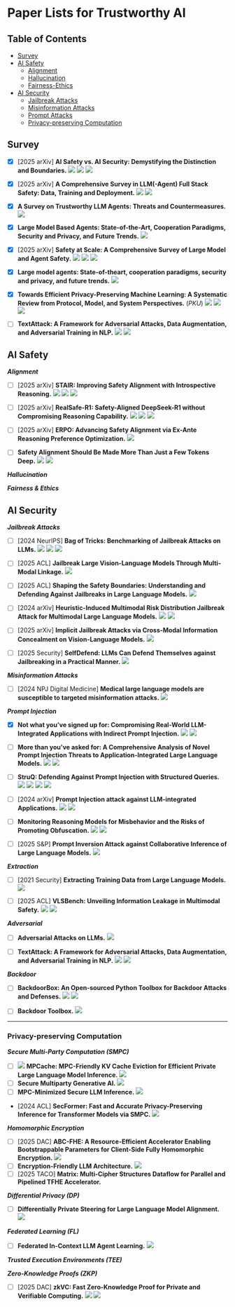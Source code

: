 # Paper Lists for Trustworthy AI

## Table of Contents
 - [Survey](#survey)
 - [AI Safety](#ai-safety)
    - [Alignment](#alignment)
    - [Hallucination](#hallucination)
    - [Fairness-Ethics](#fairness-ethics)
 - [AI Security](#ai-security)
    - [Jailbreak Attacks](#jailbreak-attacks)
    - [Misinformation Attacks](#misinformation-attacks)
    - [Prompt Attacks](#prompt-attacks)
    - [Privacy-preserving Computation](#privacy-preserving-computation)


## Survey

- [x] [2025 arXiv] **AI Safety vs. AI Security: Demystifying the Distinction and Boundaries.** [![](https://img.shields.io/badge/paper-7EA6E0)](https://arxiv.org/abs/2506.18932) [![](https://img.shields.io/badge/slides-E29135)](https://zhiqlin.github.io/file/talks/AI_Safety_Security_July_17_2025.pdf) [![](https://img.shields.io/badge/article-719AAC)](https://mp.weixin.qq.com/s/7k6RR4BMl7gcROFfzWhJjg)

- [x] [2025 arXiv] **A Comprehensive Survey in LLM(-Agent) Full Stack Safety: Data, Training and Deployment.** [![](https://img.shields.io/badge/paper-7EA6E0)](https://arxiv.org/abs/2504.15585) [![](https://img.shields.io/badge/article-719AAC)](https://mp.weixin.qq.com/s/ym-Bv1tPs57Y3zI-Pu6lzA)

- [x] **A Survey on Trustworthy LLM Agents: Threats and Countermeasures.** [![](https://img.shields.io/badge/paper-7EA6E0)](https://arxiv.org/abs/2503.09648)

- [x] **Large Model Based Agents: State-of-the-Art, Cooperation Paradigms, Security and Privacy, and Future Trends.**  [![](https://img.shields.io/badge/paper-7EA6E0)](https://arxiv.org/abs/2409.14457)

- [x] [2025 arXiv] **Safety at Scale: A Comprehensive Survey of Large Model and Agent Safety.** [![](https://img.shields.io/badge/paper-7EA6E0)](https://arxiv.org/abs/2502.05206) [![](https://img.shields.io/badge/article-719AAC)](https://mp.weixin.qq.com/s/CKVe-45__NFey16gex55zQ) [![](https://img.shields.io/badge/homepage-808080)](https://github.com/xingjunm/Awesome-Large-Model-Safety?tab=readme-ov-file) 

- [x] **Large model agents: State-of-theart, cooperation paradigms, security and privacy, and future trends.** [![](https://img.shields.io/badge/paper-7EA6E0)](https://arxiv.org/abs/2409.14457)


- [x] **Towards Efficient Privacy-Preserving Machine Learning: A Systematic Review from Protocol, Model, and System Perspectives.** (*PKU*) [![](https://img.shields.io/badge/paper-7EA6E0)](https://arxiv.org/pdf/2507.14519) [![](https://img.shields.io/badge/article-719AAC)](https://www.51cto.com/article/822336.html) [![](https://img.shields.io/badge/code-B5739D)](https://github.com/PKU-SEC-Lab/Awesome-PPML-Papers)

- [ ] **TextAttack: A Framework for Adversarial Attacks, Data Augmentation, and Adversarial Training in NLP.** [![](https://img.shields.io/badge/paper-7EA6E0)](https://arxiv.org/abs/2005.05909) [![](https://img.shields.io/badge/code-B5739D)](https://github.com/QData/TextAttack?tab=readme-ov-file)

## AI Safety
<!-- ### Alignment -->
***Alignment***

- [ ] [2025 arXiv] **STAIR: Improving Safety Alignment with Introspective Reasoning.** [![](https://img.shields.io/badge/paper-7EA6E0)](https://arxiv.org/abs/2502.02384) [![](https://img.shields.io/badge/article-719AAC)](https://mp.weixin.qq.com/s/1v4A6JBDSTrcw1nGnRR4ow) [![](https://img.shields.io/badge/code-B5739D)](https://github.com/thu-ml/STAIR)

- [ ] [2025 arXiv] **RealSafe-R1: Safety-Aligned DeepSeek-R1 without Compromising Reasoning Capability.** [![](https://img.shields.io/badge/paper-7EA6E0)](https://arxiv.org/abs/2504.10081) [![](https://img.shields.io/badge/article-719AAC)](https://mp.weixin.qq.com/s/1v4A6JBDSTrcw1nGnRR4ow) [![](https://img.shields.io/badge/code-B5739D)](https://huggingface.co/RealSafe)
- [ ] [2025 arXiv] **ERPO: Advancing Safety Alignment via Ex-Ante Reasoning Preference Optimization.** [![](https://img.shields.io/badge/paper-7EA6E0)](https://arxiv.org/abs/2504.02725)
- [ ] **Safety Alignment Should Be Made More Than Just a Few Tokens Deep.** [![](https://img.shields.io/badge/paper-7EA6E0)](https://arxiv.org/abs/2406.05946) [![](https://img.shields.io/badge/code-B5739D)](https://github.com/Unispac/shallow-vs-deep-alignment)

<!-- ### Hallucination -->
***Hallucination***

<!-- ### Fairness & Ethics -->
***Fairness & Ethics***


## AI Security


<!-- ### Jailbreak Attacks -->
***Jailbreak Attacks***

- [ ] [2024 NeurIPS] **Bag of Tricks: Benchmarking of Jailbreak Attacks on LLMs.** [![](https://img.shields.io/badge/paper-7EA6E0)](https://proceedings.neurips.cc/paper_files/paper/2024/file/38c1dfb4f7625907b15e9515365e7803-Paper-Datasets_and_Benchmarks_Track.pdf) [![](https://img.shields.io/badge/article-719AAC)](https://mp.weixin.qq.com/s/KulCxJm1wgz2fqorfuJ3Iw) [![](https://img.shields.io/badge/code-B5739D)](https://github.com/usail-hkust/JailTrickBench.git)


- [ ] [2025 ACL] **Jailbreak Large Vision-Language Models Through Multi-Modal Linkage.** [![](https://img.shields.io/badge/paper-7EA6E0)](https://aclanthology.org/2025.acl-long.74.pdf)

- [ ] [2025 ACL] **Shaping the Safety Boundaries: Understanding and Defending Against Jailbreaks in Large Language Models.** [![](https://img.shields.io/badge/paper-7EA6E0)](https://aclanthology.org/2025.acl-long.1233.pdf)

- [ ] [2024 arXiv] **Heuristic-Induced Multimodal Risk Distribution Jailbreak Attack for Multimodal Large Language Models.** [![](https://img.shields.io/badge/paper-7EA6E0)](https://arxiv.org/abs/2412.05934) [![](https://img.shields.io/badge/article-719AAC)](https://mp.weixin.qq.com/s/XqsQE_tdA4gmlsDjp4pHtA)

- [ ] [2025 arXiv] **Implicit Jailbreak Attacks via Cross-Modal Information Concealment on Vision-Language Models.** [![](https://img.shields.io/badge/paper-7EA6E0)](https://arxiv.org/abs/2505.16446v1)

- [ ] [2025 Security] **SelfDefend: LLMs Can Defend Themselves against Jailbreaking in a Practical Manner.** [![](https://img.shields.io/badge/paper-7EA6E0)](https://daoyuan14.github.io/papers/USENIX25_SelfDefend.pdf)

<!-- ### Misinformation Attacks -->
***Misinformation Attacks***

- [ ] [2024 NPJ Digital Medicine] **Medical large language models are susceptible to targeted misinformation attacks.** [![](https://img.shields.io/badge/paper-7EA6E0)](https://www.nature.com/articles/s41746-024-01282-7)



<!-- ### Prompt Attacks -->
***Prompt Injection***

- [x] **Not what you’ve signed up for: Compromising Real-World LLM-Integrated Applications with Indirect Prompt Injection.** [![](https://img.shields.io/badge/paper-7EA6E0)](https://arxiv.org/abs/2302.12173) [![](https://img.shields.io/badge/code-B5739D)](https://github.com/greshake/llm-security)

- [ ] **More than you've asked for: A Comprehensive Analysis of Novel Prompt Injection Threats to Application-Integrated Large Language Models.** [![](https://img.shields.io/badge/paper-7EA6E0)](https://arxiv.org/abs/2302.12173) [![](https://img.shields.io/badge/code-B5739D)](https://github.com/greshake/llm-security/tree/main?tab=readme-ov-file)

- [ ] **StruQ: Defending Against Prompt Injection with Structured Queries.** [![](https://img.shields.io/badge/paper-7EA6E0)](https://www.usenix.org/conference/usenixsecurity25/presentation/chen-sizhe) [![](https://img.shields.io/badge/slides-E29135)](https://drive.google.com/file/d/1baUbgFMILhPWBeGrm67XXy_H-jO7raRa/view) [![](https://img.shields.io/badge/article-719AAC)](https://bair.berkeley.edu/blog/2025/04/11/prompt-injection-defense/) [![](https://img.shields.io/badge/code-B5739D)](https://github.com/Sizhe-Chen/StruQ)

- [ ] [2024 arXiv] **Prompt Injection attack against LLM-integrated Applications.** [![](https://img.shields.io/badge/paper-7EA6E0)](https://arxiv.org/abs/2306.05499) [![](https://img.shields.io/badge/code-B5739D)](https://github.com/LLMSecurity/HouYi)


- [ ] **Monitoring Reasoning Models for Misbehavior and the Risks of Promoting Obfuscation.** [![](https://img.shields.io/badge/paper-7EA6E0)](https://arxiv.org/abs/2503.11926) [![](https://img.shields.io/badge/article-719AAC)](https://lilianweng.github.io/posts/2025-05-01-thinking/)

- [ ] [2025 S&P] **Prompt Inversion Attack against Collaborative Inference of Large Language Models.** [![](https://img.shields.io/badge/code-B5739D)](https://github.com/ygZhou02/DEML)


<!-- ### Extraction Attacks -->
***Extraction***

- [ ] [2021 Security] **Extracting Training Data from Large Language Models.** [![](https://img.shields.io/badge/paper-7EA6E0)](https://www.usenix.org/system/files/sec21-carlini-extracting.pdf)

- [ ] [2025 ACL] **VLSBench: Unveiling Information Leakage in Multimodal Safety.** [![](https://img.shields.io/badge/paper-7EA6E0)](https://aclanthology.org/2025.acl-long.405.pdf) [![](https://img.shields.io/badge/code-B5739D)](https://github.com/AI45Lab/VLSBench)

<!-- ### Adversarial Attacks -->
***Adversarial***

- [ ] **Adversarial Attacks on LLMs.**  [![](https://img.shields.io/badge/article-719AAC)](https://lilianweng.github.io/posts/2023-10-25-adv-attack-llm/)


- [ ] **TextAttack: A Framework for Adversarial Attacks, Data Augmentation, and Adversarial Training in NLP.** [![](https://img.shields.io/badge/paper-7EA6E0)](https://arxiv.org/abs/2005.05909) [![](https://img.shields.io/badge/code-B5739D)](https://github.com/QData/TextAttack?tab=readme-ov-file)


<!-- ### Backdoor Attack and Defense -->
***Backdoor***

- [ ] **BackdoorBox: An Open-sourced Python Toolbox for Backdoor Attacks and Defenses.** [![](https://img.shields.io/badge/paper-7EA6E0)](https://arxiv.org/pdf/2302.01762) [![](https://img.shields.io/badge/code-B5739D)](https://github.com/THUYimingLi/BackdoorBox)

- [ ] **Backdoor Toolbox.** [![](https://img.shields.io/badge/code-B5739D)](https://github.com/vtu81/backdoor-toolbox)

---

### Privacy-preserving Computation
<!-- 真正实现“数据可用不可见”的安全愿景。-->
<!-- 在保证数据提供方不泄露原始数据的前提下，对数据进行分析计算的一系列信息技术，保障数据在流通与融合过程中的“可用不可见”。 -->
<!-- 将隐私计算相关技术概括为三个大类，分别为以安全多方计算为代表的密码学路径、以可信任执行环境为代表的硬件路径和以联邦学习为代表的人工智能路径 -->


<!-- #### Secure Multi-Party Computation (SMPC) -->
***Secure Multi-Party Computation (SMPC)***

<!-- 多方安全计算指参与者在不泄露各自隐私数据情况下，利用隐私数据参与保密计算，共同完成某项计算任务。 -->

- [ ] ![](https://img.shields.io/badge/READ-EA6B66) **MPCache: MPC-Friendly KV Cache Eviction for Efficient Private Large Language Model Inference.** [![](https://img.shields.io/badge/paper-7EA6E0)](https://arxiv.org/abs/2501.06807)
- [ ] **Secure Multiparty Generative AI.** [![](https://img.shields.io/badge/paper-7EA6E0)](https://arxiv.org/abs/2409.19120)
- [ ] **MPC-Minimized Secure LLM Inference.** [![](https://img.shields.io/badge/paper-7EA6E0)](https://arxiv.org/abs/2408.03561)
- [2024 ACL] **SecFormer: Fast and Accurate Privacy-Preserving Inference for Transformer Models via SMPC.** [![](https://img.shields.io/badge/paper-7EA6E0)](https://aclanthology.org/2024.findings-acl.790/)


<!-- #### Homomorphic Encryption -->
***Homomorphic Encryption***

- [ ] [2025 DAC] **ABC-FHE: A Resource-Efficient Accelerator Enabling Bootstrappable Parameters for Client-Side Fully Homomorphic Encryption.** [![](https://img.shields.io/badge/paper-7EA6E0)](https://arxiv.org/abs/2506.08461)
- [ ] **Encryption-Friendly LLM Architecture.** [![](https://img.shields.io/badge/paper-7EA6E0)](https://arxiv.org/abs/2410.02486)
- [ ] [2025 TACO] **Matrix: Multi-Cipher Structures Dataflow for Parallel and Pipelined TFHE Accelerator.** 

<!-- #### Differential Privacy (DP) -->
***Differential Privacy (DP)***
<!-- > Add calibrated noise to data or model outputs, preventing attackers from inferring whether specific individuals were included in the training dataset. -->
- [ ] **Differentially Private Steering for Large Language Model Alignment.** [![](https://img.shields.io/badge/paper-7EA6E0)](https://arxiv.org/abs/2501.18532)

<!-- #### Federated Learning (FL) -->
***Federated Learning (FL)***
<!-- > A distributed machine learning approach where raw data remains on local devices, and only model updates are aggregated centrally, preserving data privacy without compromising model performance. -->
<!-- 联邦学习是一种分布式机器学习技术，通过在多个拥有本地数据的数据源之间进行分布式模型训练；在不需要交换本地个体或样本数据的前提下，仅通过交换模型参数或中间结果的方式构建基于虚拟融合数据下的全局模型，从而实现数据隐私保护和数据共享计算的平衡，即“数据可用不可见”、“数据不动模型动”的应用新范式。 -->
- [ ] **Federated In-Context LLM Agent Learning.** [![](https://img.shields.io/badge/paper-7EA6E0)](https://arxiv.org/abs/2412.08054)


<!-- #### Trusted Execution Environments (TEE)  -->
***Trusted Execution Environments (TEE)***
<!-- 可信执行环境是一种能确保代码和数据在执行过程中安全、完整且不被篡改的环境。 -->

<!-- #### Zero-Knowledge Proofs (ZKP) -->
***Zero-Knowledge Proofs (ZKP)***
<!-- > Cryptographic protocols that allow one party to prove knowledge of a secret without revealing the secret itself, enabling privacy-preserving verification and authentication. -->

- [ ] [2025 DAC] **zkVC: Fast Zero-Knowledge Proof for Private and Verifiable Computing.** [![](https://img.shields.io/badge/paper-7EA6E0)](https://arxiv.org/abs/2504.12217) [![](https://img.shields.io/badge/code-B5739D)](https://github.com/UCF-Lou-Lab-PET/zkformer)

<!--
- [ ] [xxx] **xxx.** 
[![](https://img.shields.io/badge/paper-7EA6E0)]
[![](https://img.shields.io/badge/article-719AAC)]()
[![](https://img.shields.io/badge/slides-E29135)]()
[![](https://img.shields.io/badge/code-B5739D)]()
![](https://img.shields.io/badge/READ-EA6B66)
-->
